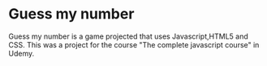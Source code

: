 # Guess my number
Guess my number is a game projected that uses Javascript,HTML5 and CSS. This was a project for the course "The complete javascript course" in Udemy.
